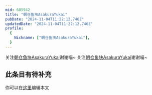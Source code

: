 ```yaml
---
mid: 605942
title: "朝仓鱼块AsakuraYukai"
pubDate: "2024-11-04T11:22:12.746Z"
updatedDate: "2024-11-04T11:22:12.746Z"
profile:
  {
    Nickname: ["朝仓鱼块AsakuraYukai"],
  }
---
```


关注[朝仓鱼块AsakuraYukai](https://space.bilibili.com/605942)谢谢喵~ 关注[朝仓鱼块AsakuraYukai](https://space.bilibili.com/605942)谢谢喵~

## 此条目有待补充
你可以在[这里](https://github.com/Yuhanawa/VTuber.ICU/edit/master/src/content/v/朝仓鱼块AsakuraYukai/index.md)编辑本文
